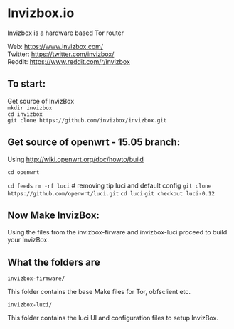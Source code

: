 # Invizbox.io

Invizbox is a hardware based Tor router

Web: https://www.invizbox.com/  
Twitter: https://twitter.com/invizbox/  
Reddit: https://www.reddit.com/r/invizbox  

## To start:

Get source of InvizBox  
`mkdir invizbox`  
`cd invizbox`  
`git clone https://github.com/invizbox/invizbox.git`


## Get source of openwrt - 15.05 branch:

Using http://wiki.openwrt.org/doc/howto/build


`cd openwrt`

`cd feeds`
`rm -rf luci` # removing tip luci and default config
`git clone https://github.com/openwrt/luci.git`
`cd luci`
`git checkout luci-0.12`


## Now Make InvizBox:

Using the files from the invizbox-firware and invizbox-luci proceed to build your InvizBox.

## What the folders are


`invizbox-firmware/`

 This folder contains the base Make files for Tor, obfsclient etc.


`invizbox-luci/`

 This folder contains the luci UI and configuration files to setup InvizBox.
